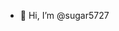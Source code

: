 - 👋 Hi, I’m @sugar5727

<!---
sugar5727/sugar5727 is a ✨ special ✨ repository because its `README.md` (this file) appears on your GitHub profile.
You can click the Preview link to take a look at your changes.
--->
